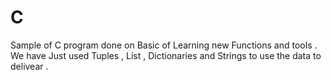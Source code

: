 # C
Sample of C program done on Basic of Learning new Functions and tools . 
We have Just used Tuples , List , Dictionaries and Strings to use the data to delivear . 
